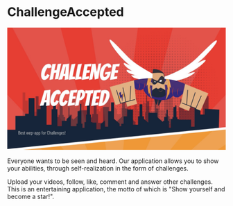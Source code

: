 # ChallengeAccepted

<img src="/readme-assets/ChallengeAccepted.jpg" alt="ChallengeAccepted"/>

Everyone wants to be seen and heard. 
Our application allows you to show your abilities, through self-realization in the form of challenges.

Upload your videos, follow, like, comment and answer other challenges.
This is an entertaining application, the motto of which is "Show yourself and become a star!".
